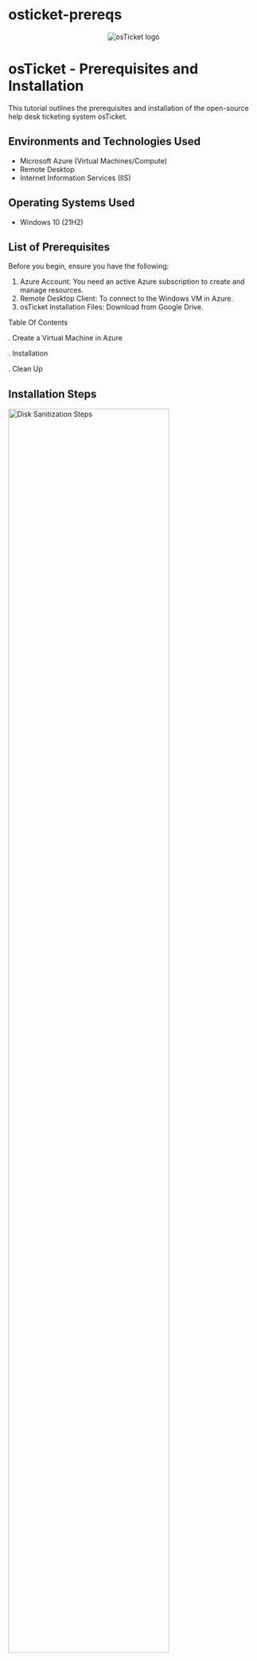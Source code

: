 # osticket-prereqs
<p align="center">
<img src="https://i.imgur.com/Clzj7Xs.png" alt="osTicket logo"/>
</p>

<h1>osTicket - Prerequisites and Installation</h1>
This tutorial outlines the prerequisites and installation of the open-source help desk ticketing system osTicket.<br />


<h2>Environments and Technologies Used</h2>

- Microsoft Azure (Virtual Machines/Compute)
- Remote Desktop
- Internet Information Services (IIS)

<h2>Operating Systems Used </h2>

- Windows 10</b> (21H2)

<h2>List of Prerequisites</h2>
Before you begin, ensure you have the following:

1. Azure Account: You need an active Azure subscription to create and manage resources.
2. Remote Desktop Client: To connect to the Windows VM in Azure.
3. osTicket Installation Files: Download from Google Drive.
   
Table Of Contents 

.  Create a Virtual Machine in Azure

.  Installation

.  Clean Up 
 
<h2>Installation Steps</h2>

<p>
<img src="https://i.imgur.com/DJmEXEB.png" height="80%" width="80%" alt="Disk Sanitization Steps"/>
</p>
<p>Part 1 (Create Virtual Machine in Azure by going to https://portal.azure.com/.Set up the virtual machine with Windows 10 Pro. Be sure to create a Windows 10 Virtual Machine (VM) with 2-4 Virtual CPUs. When creating the VM, allow it to create a new Virtual Network (Vnet)creating a name, username and password of your choosing.
</p>
<br />
2) Once you have created your virtual machine you will want to connect to it by using the public IP address the vm is set up with. You will connect using the remote desktop connection application.
<p>
<img src="https://i.imgur.com/DJmEXEB.png" height="80%" width="80%" alt="Disk Sanitization Steps"/>
</p>
3) Once you have connected to your virtual machine you will go to Control Panel and from there you will open up Programs. Select turn Windows features on and off
</p>
<br />

<p>
<img src="https://i.imgur.com/DJmEXEB.png" height="80%" width="80%" alt="Disk Sanitization Steps"/>
4) You will want to install/ enable IIS in Windows with CGI and Common HTTP Features
<br />
   World Wide Web Services-> Application Development Features-> [X] CGI [X] Common HTTP Features
   
Lorem ipsum dolor sit amet, consectetur adipiscing elit, sed do eiusmod tempor incididunt ut labore et dolore magna aliqua. Ut enim ad minim veniam, quis nostrud exercitation ullamco laboris nisi ut aliquip ex ea commodo consequat. Duis aute irure dolor in reprehenderit in voluptate velit esse cillum dolore eu fugiat nulla pariatur.
</p>
<br />
